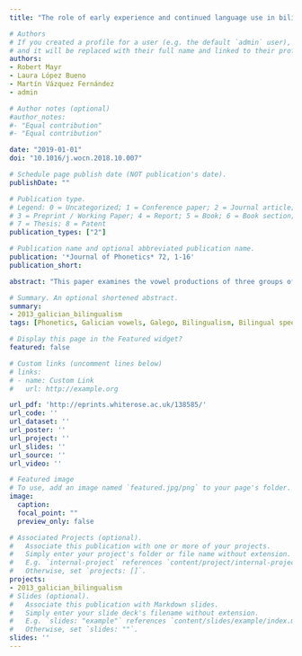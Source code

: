 ```yaml
---
title: "The role of early experience and continued language use in bilingual speech production: A study of Galician and Spanish mid vowels by Galician-Spanish bilinguals"

# Authors
# If you created a profile for a user (e.g. the default `admin` user), write the username (folder name) here 
# and it will be replaced with their full name and linked to their profile.
authors:
- Robert Mayr 
- Laura López Bueno
- Martín Vázquez Fernández
- admin

# Author notes (optional)
#author_notes:
#- "Equal contribution"
#- "Equal contribution"

date: "2019-01-01"
doi: "10.1016/j.wocn.2018.10.007"

# Schedule page publish date (NOT publication's date).
publishDate: ""

# Publication type.
# Legend: 0 = Uncategorized; 1 = Conference paper; 2 = Journal article;
# 3 = Preprint / Working Paper; 4 = Report; 5 = Book; 6 = Book section;
# 7 = Thesis; 8 = Patent
publication_types: ["2"]

# Publication name and optional abbreviated publication name.
publication: '*Journal of Phonetics* 72, 1-16'
publication_short: 

abstract: "This paper examines the vowel productions of three groups of adult Galician-Spanish bilinguals: Spanish-dominant (SD) bilinguals, Galician-dominant (GD) bilinguals, and Dual Switch (DS) bilinguals who had early experience with Galician in the home, predominantly used Spanish upon school entry, but in adolescence/adulthood switched to Galician for ideological reasons. To examine how linguistic experience with Galician and Spanish affected the participants' speech, a cued picture-naming task, conducted in unilingual and code switched conditions, was used to elicit the Galician mid vowel contrasts /e-ɛ/ and /o-ɔ/ and the Spanish mid vowels /e/ and /o/. The results revealed no difference in either condition in normalised F1 and F2 across the front and back vowels in the two languages. These patterns not only held for the SD bilinguals, for whom vowel mergers were expected, but also the DS and GD bilinguals. As such, the study is the first to document widespread mergers of Galician mid-vowels in bilinguals with extensive early Galician language experience and regular use, and to demonstrate overlap with Spanish mid-vowel categories. The findings suggest that psycholinguistic factors, such as age of acquisition or language use, can only partially explain the data and that input-related and socio-indexical factors are equally critical in understanding the acquisition and maintenance of language-specific speech patterns."

# Summary. An optional shortened abstract.
summary: 
- 2013_galician_bilingualism
tags: [Phonetics, Galician vowels, Galego, Bilingualism, Bilingual speech production, Neofalantes, Language dominance switch]

# Display this page in the Featured widget?
featured: false

# Custom links (uncomment lines below)
# links:
# - name: Custom Link
#   url: http://example.org

url_pdf: 'http://eprints.whiterose.ac.uk/138585/'
url_code: ''
url_dataset: ''
url_poster: ''
url_project: ''
url_slides: ''
url_source: ''
url_video: ''

# Featured image
# To use, add an image named `featured.jpg/png` to your page's folder. 
image:
  caption:
  focal_point: ""
  preview_only: false

# Associated Projects (optional).
#   Associate this publication with one or more of your projects.
#   Simply enter your project's folder or file name without extension.
#   E.g. `internal-project` references `content/project/internal-project/index.md`.
#   Otherwise, set `projects: []`.
projects:
- 2013_galician_bilingualism
# Slides (optional).
#   Associate this publication with Markdown slides.
#   Simply enter your slide deck's filename without extension.
#   E.g. `slides: "example"` references `content/slides/example/index.md`.
#   Otherwise, set `slides: ""`.
slides: ''
---
```

